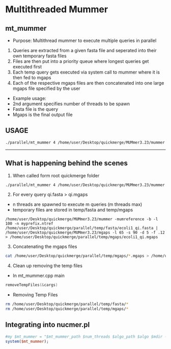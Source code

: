# Multithreaded Mummer 
## mt_mummer

- Purpose: Multithread mummer to execute multiple queries in parallel
1. Queries are extracted from a given fasta file and seperated into their own temporary fasta files
2. Files are then put into a priority queue where longest queries get executed first
3. Each temp query gets executed via system call to mummer where it is then fed to mgaps
4. Each of the respective mgaps files are then concatenated into one large mgaps file specified by the user

- Example usage:
- 2nd argument specifies number of threads to be spawn
- Fasta file is the query 
- Mgaps is the final output file

## USAGE
```bash
./parallel/mt_mummer 4 /home/user/Desktop/quickmerge/MUMmer3.23/mummer -mumreference -b -l 100 -n myprefix.ntref /home/user/Desktop/quickmerge/sample-data/ecoli1.fasta /home/user/Desktop/quickmerge/MUMmer3.23/mgaps -l 65 -s 90 -d 5 -f .12 myprefix.mgaps
```
---

## What is happening behind the scenes
1. When called form root quickmerge folder
```bash
./parallel/mt_mummer 4 /home/user/Desktop/quickmerge/MUMmer3.23/mummer -mumreference -b -l 100 -n myprefix.ntref /home/user/Desktop/quickmerge/sample-data/ecoli1.fasta /home/user/Desktop/quickmerge/MUMmer3.23/mgaps -l 65 -s 90 -d 5 -f .12 myprefix.mgaps
```
2. For every query qi.fasta > qi.mgaps
- n threads are spawned to execute m queries (m threads max)
- temporary files are stored in temp/fasta and temp/mgaps
```
/home/user/Desktop/quickmerge/MUMmer3.23/mummer -mumreference -b -l 100 -n myprefix.ntref /home/user/Desktop/quickmerge/parallel/temp/fasta/ecoli1_qi.fasta | /home/user/Desktop/quickmerge/MUMmer3.23/mgaps -l 65 -s 90 -d 5 -f .12  > /home/user/Desktop/quickmerge/parallel/temp/mgaps/ecoli1_qi.mgaps
```
3. Concatenating the mgaps files
```bash
cat /home/user/Desktop/quickmerge/parallel/temp/mgaps/*.mgaps > /home/user/Desktop/quickmerge/myprefix.mgaps
```

4. Clean up removing the temp files 
- In mt_mummer.cpp main
```c++
removeTempFiles(&cargs)
```
- Removing Temp Files
```bash
rm /home/user/Desktop/quickmerge/parallel/temp/fasta/*
rm /home/user/Desktop/quickmerge/parallel/temp/mgaps/*
```

## Integrating into nucmer.pl
```perl
#my $mt_mummer = "$mt_mummer_path $num_threads $algo_path $algo $mdir -l $size -n $pfx.ntref $qry_file $mgaps_path -l $clus -s $gap -d $ddiff -f $dfrac $pfx.mgaps"
system($mt_mummer);
```
